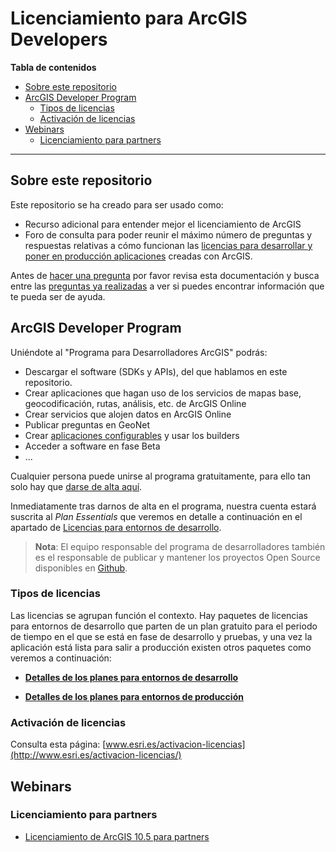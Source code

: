 # Licenciamiento para ArcGIS Developers

<!-- START doctoc generated TOC please keep comment here to allow auto update -->
<!-- DON'T EDIT THIS SECTION, INSTEAD RE-RUN doctoc TO UPDATE -->
**Tabla de contenidos**

- [Sobre este repositorio](#sobre-este-repositorio)
- [ArcGIS Developer Program](#arcgis-developer-program)
  - [Tipos de licencias](#tipos-de-licencias)
  - [Activación de licencias](#activaci%C3%B3n-de-licencias)
- [Webinars](#webinars)
  - [Licenciamiento para partners](#licenciamiento-para-partners)

<!-- END doctoc generated TOC please keep comment here to allow auto update -->

---

## Sobre este repositorio

Este repositorio se ha creado para ser usado como:
* Recurso adicional para entender mejor el licenciamiento de ArcGIS
* Foro de consulta para poder reunir el máximo número de preguntas y respuestas relativas a cómo funcionan las [licencias para desarrollar y poner en producción aplicaciones](https://developers.arcgis.com/pricing/) creadas con ArcGIS.

Antes de [hacer una pregunta](https://github.com/esri-es/licenciamiento-developers/issues/new) por favor revisa esta documentación y busca entre las [preguntas ya realizadas](https://github.com/ArcGIS/developer-licensing/issues) a ver si puedes encontrar información que te pueda ser de ayuda.

## ArcGIS Developer Program

Uniéndote al "Programa para Desarrolladores ArcGIS" podrás:
* Descargar el software (SDKs y APIs), del que hablamos en este repositorio.
* Crear aplicaciones que hagan uso de los servicios de mapas base, geocodificación, rutas, análisis, etc. de ArcGIS Online
* Crear servicios que alojen datos en ArcGIS Online
* Publicar preguntas en GeoNet
* Crear [aplicaciones configurables](https://esri-es.github.io/awesome-arcgis/arcgis/products/configurable-apps) y usar los builders
* Acceder a software en fase Beta
* ...

Cualquier persona puede unirse al programa gratuitamente, para ello tan solo hay que [darse de alta aquí](https://developers.arcgis.com/sign-up).

Inmediatamente tras darnos de alta en el programa, nuestra cuenta estará suscrita al *Plan Essentials* que veremos en detalle a continuación en el apartado de [Licencias para entornos de desarrollo](entornos-de-desarrollo/README.md).

> **Nota**: El equipo responsable del programa de desarrolladores también es el responsable de publicar y mantener los proyectos Open Source disponibles en [Github](http://github.com/esri).

### Tipos de licencias

Las licencias se agrupan función el contexto. Hay paquetes de licencias para entornos de desarrollo que parten de un plan gratuito para el periodo de tiempo en el que se está en fase de desarrollo y pruebas, y una vez la aplicación está lista para salir a producción existen otros paquetes como veremos a continuación:

* **[Detalles de los planes para **entornos de desarrollo**](entornos-de-desarrollo/README.md)**

* **[Detalles de los planes para **entornos de producción**](entornos-de-produccion/README.md)**

### Activación de licencias

Consulta esta página: [www.esri.es/activacion-licencias](http://www.esri.es/activacion-licencias/)

## Webinars

### Licenciamiento para partners

* [Licenciamiento de ArcGIS 10.5 para partners](https://www.youtube.com/watch?v=WglgAsC4Wow)
